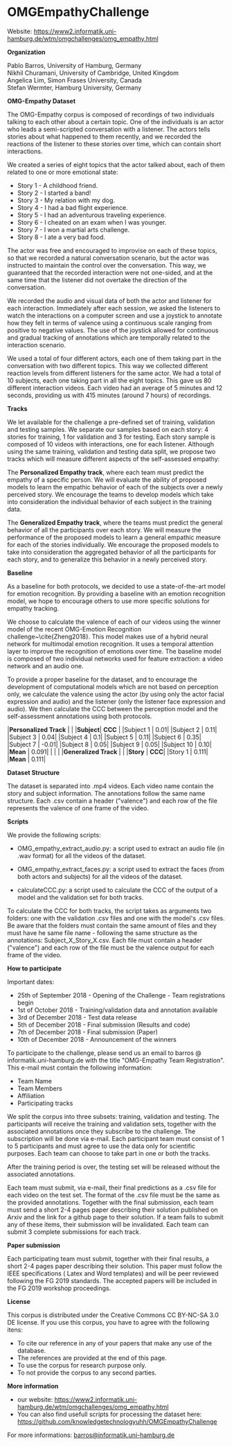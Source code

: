 # OMGEmpathyChallenge

Website: https://www2.informatik.uni-hamburg.de/wtm/omgchallenges/omg_empathy.html

**Organization**

Pablo Barros, University of Hamburg, Germany </br>
Nikhil Churamani, University of Cambridge, United Kingdom </br>
Angelica Lim, Simon Frases University, Canada </br>
Stefan Wermter, Hamburg University, Germany </br>

**OMG-Empathy Dataset**

The OMG-Empathy corpus is composed of recordings of two individuals talking to each other about a certain topic. One of the individuals is an actor who leads a semi-scripted conversation with a listener. The actors tells stories about what happened to them recently, and we recorded the reactions of the listener to these stories over time, which can contain short interactions.

We created a series of eight topics that the actor talked about, each of them related to one or more emotional state:

- Story 1 - A childhood friend.
- Story 2 - I started a band!
- Story 3 - My relation with my dog.
- Story 4 - I had a bad flight experience.
- Story 5 - I had an adventurous traveling experience.
- Story 6 - I cheated on an exam when I was younger.
- Story 7 - I won a martial arts challenge.
- Story 8 - I ate a very bad food.

The actor was free and encouraged to improvise on each of these topics, so that we recorded a natural conversation scenario, but the actor was instructed to maintain the control over the conversation. This way, we guaranteed that the recorded interaction were not one-sided, and at the same time that the listener did not overtake the direction of the conversation.

We recorded the audio and visual data of both the actor and listener for each interaction. Immediately after each session, we asked the listeners to watch the interactions on a computer screen and use a joystick to annotate how they felt in terms of valence using a continuous scale ranging from positive to negative values. The use of the joystick allowed for continuous and gradual tracking of annotations which are temporally related to the interaction scenario.

We used a total of four different actors, each one of them taking part in the conversation with two different topics. This way we collected different reaction levels from different listeners for the same actor. We had a total of 10 subjects, each one taking part in all the eight topics. This gave us 80 different interaction videos. Each video had an average of 5 minutes and 12 seconds, providing us with 415 minutes (around 7 hours) of recordings.

**Tracks**

We let available for the challenge a pre-defined set of training, validation and testing samples. We separate our samples based on each story: 4 stories for training, 1 for validation and 3 for testing. Each story sample is composed of 10 videos with interactions, one for each listener. Although using the same training, validation and testing data split, we propose two tracks which will measure different aspects of the self-assessed empathy:

The **Personalized Empathy track**, where each team must predict the empathy of a specific person. We will evaluate the ability of proposed models to learn the empathic behavior of each of the subjects over a newly perceived story. We encourage the teams to develop models which take into consideration the individual behavior of each subject in the training data.

The **Generalized Empathy track**, where the teams must predict the general behavior of all the participants over each story. We will measure the performance of the proposed models to learn a general empathic measure for each of the stories individually. We encourage the proposed models to take into consideration the aggregated behavior of all the participants for each story, and to generalize this behavior in a newly perceived story.

**Baseline**

As a baseline for both protocols, we decided to use a state-of-the-art model for emotion recognition. By providing a baseline with an emotion recognition model, we hope to encourage others to use more specific solutions for empathy tracking.

We choose to calculate the valence of each of our videos using the winner model of the recent OMG-Emotion Recognition challenge~\cite{Zheng2018}. This model makes use of a hybrid neural network for multimodal emotion recognition. It uses a temporal attention layer to improve the recognition of emotions over time. The baseline model is composed of two individual networks used for feature extraction: a video network and an audio one.

To provide a proper baseline for the dataset, and to encourage the development of computational models which are not based on perception only, we calculate the valence using the actor (by using only the actor facial expression and audio) and the listener (only the listener face expression and audio). We then calculate the CCC between the perception model and the self-assessment annotations using both protocols.

|**Personalized Track** | |
|**Subject**| **CCC** |
|Subject 1 | 0.01|
|Subject 2 | 0.11|
|Subject 3 | 0.04|
|Subject 4 | 0.1|
|Subject 5 | 0.11|
|Subject 6 | 0.35|
|Subject 7 | -0.01|
|Subject 8 | 0.05|
|Subject 9 | 0.05|
|Subject 10 | 0.10|
|**Mean**   | 0.091|
|   | |
|**Generalized Track** | |
|**Story** | **CCC**|
|Story 1 | 0.111|
|**Mean**    | 0.111|




**Dataset Structure**

The dataset is separated into .mp4 videos. Each video name contain the story and subject information. The annotations follow the same name structure. Each .csv contain a header ("valence") and each row of the file represents the valence of one frame of the video.


**Scripts**

We provide the following scripts:

- OMG_empathy_extract_audio.py: a script used to extract an audio file (in .wav format) for all the videos of the dataset.

- OMG_empathy_extract_faces.py: a script used to extract the faces (from both actors and subjects) for all the videos of the dataset.

- calculateCCC.py: a script used to calculate the CCC of the output of a model and the validation set for both tracks.

To calculate the CCC for both tracks, the script takes as arguments two folders: one with the validation .csv files and one with the model's .csv files. Be aware that the folders must contain the same amount of files and they must have he same file name - following the same structure as the annotations: Subject_X_Story_X.csv. Each file must contain a header ("valence") and each row of the file must be the valence output for each frame of the video.


**How to participate**

Important dates: 
- 25th of September 2018  - Opening of the Challenge - Team registrations begin
- 1st of October 2018 - Training/validation data and annotation available
- 3rd of December 2018 - Test data release
- 5th of December 2018 - Final submission (Results and code)
- 7th of December 2018 - Final submission (Paper)
- 10th of December 2018 - Announcement of the winners

To participate to the challenge, please send us an email to barros @ informatik.uni-hamburg.de with the title "OMG-Empathy Team Registration". This e-mail must contain the following information:
- Team Name
- Team Members
- Affiliation
- Participating tracks

We split the corpus into three subsets: training, validation and testing. The participants will receive the training and validation sets, together with the associated annotations once they subscribe to the challenge. The subscription will be done via e-mail. Each participant team must consist of 1 to 5 participants and must agree to use the data only for scientific purposes. Each team can choose to take part in one or both the tracks.

After the training period is over, the testing set will be released without the associated annotations.

Each team must submit, via e-mail, their final predictions as a .csv file for each video on the test set. The format of the .csv file must be the same as the provided annotations. Together with the final submission, each team must send a short 2-4 pages paper describing their solution published on Arxiv and the link for a github page to their solution. If a team fails to submit any of these items, their submission will be invalidated. Each team can submit 3 complete submissions for each track.

**Paper submission**

Each participating team must submit, together with their final results, a short 2-4 pages paper describing their solution. This paper must follow the IEEE specifications ( Latex and Word templates) and will be peer reviewed following the FG 2019 standards. The accepted papers will be included in the FG 2019 workshop proceedings.

**License**

This corpus is distributed under the Creative Commons CC BY-NC-SA 3.0 DE license. If you use this corpus, you have to agree with the following itens:

- To cite our reference in any of your papers that make any use of the database. 
- The references are provided at the end of this page.
- To use the corpus for research purpose only.
- To not provide the corpus to any second parties.


**More information** 

- our website: https://www2.informatik.uni-hamburg.de/wtm/omgchallenges/omg_empathy.html
- You can also find usefull scripts for processing the dataset here: https://github.com/knowledgetechnologyuhh/OMGEmpathyChallenge

For more informations: barros@informatik.uni-hamburg.de
